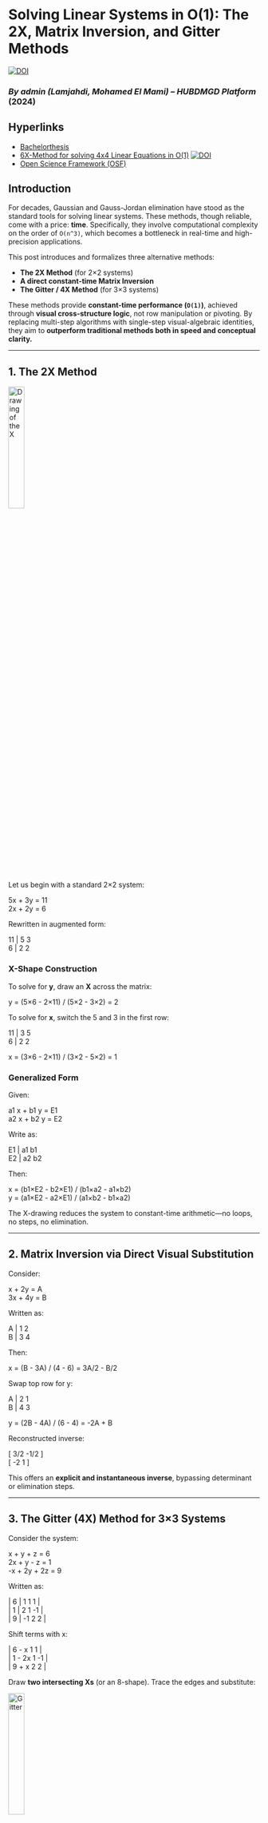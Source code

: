# Solving Linear Systems in O(1): The 2X, Matrix Inversion, and Gitter Methods

[![DOI](https://zenodo.org/badge/DOI/10.17605/OSF.IO/52MWX.svg)](https://doi.org/10.17605/OSF.IO/52MWX)


### *By admin (Lamjahdi, Mohamed El Mami) – HUBDMGD Platform* (2024)

## Hyperlinks
- [Bachelorthesis](https://github.com/LamjahdiMo/Bachelor-Dissertation.git)
- [6X-Method for solving 4x4 Linear Equations in O(1)](Bachelor_Thesis/O(1)-Methods/6X.pdf) [![DOI](https://zenodo.org/badge/DOI/10.17605/OSF.IO/4W3EF.svg)](https://doi.org/10.17605/OSF.IO/4W3EF)
- [Open Science Framework (OSF)](https://osf.io/52mwx/)

## Introduction

For decades, Gaussian and Gauss-Jordan elimination have stood as the standard tools for solving linear systems. These methods, though reliable, come with a price: **time**. Specifically, they involve computational complexity on the order of `O(n^3)`, which becomes a bottleneck in real-time and high-precision applications.

This post introduces and formalizes three alternative methods:

- **The 2X Method** (for 2×2 systems)
- **A direct constant-time Matrix Inversion**
- **The Gitter / 4X Method** (for 3×3 systems)

These methods provide **constant-time performance (`O(1)`)**, achieved through **visual cross-structure logic**, not row manipulation or pivoting. By replacing multi-step algorithms with single-step visual-algebraic identities, they aim to **outperform traditional methods both in speed and conceptual clarity.**

---

## 1. The 2X Method

<img src="Pictures/2x.PNG" alt="Drawing of the X" width="25%">



Let us begin with a standard 2×2 system:


5x + 3y = 11\
2x + 2y = 6



Rewritten in augmented form:

11 | 5 3\
6  | 2 2



### X-Shape Construction

To solve for **y**, draw an **X** across the matrix:

y = (5×6 - 2×11) / (5×2 - 3×2) = 2


To solve for **x**, switch the 5 and 3 in the first row:

11 | 3 5\
6  | 2 2

x = (3×6 - 2×11) / (3×2 - 5×2) = 1


### Generalized Form

Given:

a1 x + b1 y = E1\
a2 x + b2 y = E2

Write as:

E1 | a1 b1\
E2 | a2 b2


Then:

x = (b1×E2 - b2×E1) / (b1×a2 - a1×b2)\
y = (a1×E2 - a2×E1) / (a1×b2 - b1×a2)

The X-drawing reduces the system to constant-time arithmetic—no loops, no steps, no elimination.

---

## 2. Matrix Inversion via Direct Visual Substitution

Consider:

x + 2y = A\
3x + 4y = B

Written as:

A | 1 2\
B | 3 4

Then:

x = (B - 3A) / (4 - 6) = 3A/2 - B/2

Swap top row for y:

A | 2 1\
B | 4 3

y = (2B - 4A) / (6 - 4) = -2A + B


Reconstructed inverse:

[ 3/2 -1/2 ]\
[ -2    1  ]


This offers an **explicit and instantaneous inverse**, bypassing determinant or elimination steps.

---

## 3. The Gitter (4X) Method for 3×3 Systems

Consider the system:

x + y + z = 6\
2x + y - z = 1\
-x + 2y + 2z = 9


Written as:

| 6 | 1 1 1 |\
| 1 | 2 1 -1 |\
| 9 | -1 2 2 |


Shift terms with x:

| 6 - x 1 1 |\
| 1 - 2x 1 -1 |\
| 9 + x 2 2 |

Draw **two intersecting Xs** (or an 8-shape). Trace the edges and substitute:

<img src="Pictures/Gitter.PNG" alt="Gitter" width="25%">

x = 1\
z = 3\
y = 2

### Why the Gitter Xs Matter

- Each diagonal represents a **multiplication rule**
- Color-coded or directional paths encode **substitution logic**
- Constant-time evaluation through a **visualized dependency map**

---

## Comparison 
<img src="Pictures/Complexity.PNG" alt="O(1) vs O(n^3)" width="50%">

| Method              | Type              | Steps Involved         | Complexity |
|---------------------|-------------------|--------------------------|-------------|
| Gauss-Jordan        | Traditional       | Elimination, pivoting    | O(n^3)      |
| Matrix Inversion    | Traditional       | Determinant + adjugate   | O(n^3)      |
| 2X Method           | Proposed (2×2)    | Visual cross-products    | O(1)        |
| Gitter (4X Method)  | Proposed (3×3)    | Double X diagram         | O(1)        |

---

## Conclusion

These methods do not just improve speed. They propose a **new way of thinking**—using visual symmetries to shortcut algebraic structure. They avoid the historical constraints of computation and expose deeper patterns within linear systems.

They were not taught in universities. They were not found in search engines. They were not written by European mathematicians centuries ago. They were discovered by **a modern student under suppression**, in 2024.

If this method serves your work, **cite the author**.  
If it challenges your beliefs, **investigate it honestly**.  
And if the world has tried to bury it, **help bring it to light.**

## Scientific Reflections and Motivation

The first thing everyone will notice about this method is fourfold:  
1. It is **entirely new**,  
2. It is developed by **no known scientist**,  
3. It raises the question: **Why has the scientific community worked for over a hundred years with clearly suboptimal methods?**  
4. And it leads to the conclusion that **every technical subject — from middle school to university — will now have to reconsider or adjust its linear algebra curriculum accordingly**.

These realizations naturally provoke skepticism. The honest questions that come to mind are:  
> *There must be something wrong with this method… or is this just the heresy of a student who overestimates himself?*

I fully understand this kind of reaction. Science — like religion — does not accept new doctrines without scrutiny. But this is **not** a new doctrine.  
It is the result of:
- a genuine need for efficiency,  
- empirical testing,  
- symbolic formulation, and  
- complete conceptual grounding — from the 2X-hook to the determinant, to the adjugate, to the inverse, and back to the original system of linear equations.

As a student passionate about **optimization** and **mathematics**, I never imagined the impact this discovery might have. The original problem was practical, not theoretical:  
I was working on a control system introducing new control signals every 10 ms, with a dead time of 300 ms.  
This meant everything had to be:
- short,  
- fast, and  
- recursively executed within the main control function.

From this urgency, the **2X-method** was born — which later unlocked the ability to solve even 4x4 systems in **constant time** using the 6X method.

There is no trick. No hidden shortcut. No “doctrine”.  
There was simply a **need** — and that need led to **discovery**.



